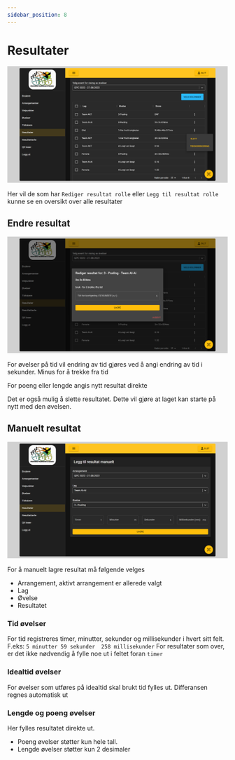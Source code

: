 ```yaml
---
sidebar_position: 8
---
```



# Resultater

![Resultater](img/results.png)

Her vil de som har ``Rediger resultat rolle`` eller ``Legg til resultat rolle`` kunne se en oversikt over alle resultater

## Endre resultat

![Endre tid](img/time-edit.png)

For øvelser på tid vil endring av tid gjøres ved å angi endring av tid i sekunder. Minus for å trekke fra tid

For poeng eller lengde angis nytt resultat direkte

Det er også mulig å slette resultatet. Dette vil gjøre at laget kan starte på nytt med den øvelsen.

## Manuelt resultat

![Legge til resultat](img/manual-result.png)

For å manuelt lagre resultat må følgende velges

- Arrangement, aktivt arrangement er allerede valgt
- Lag
- Øvelse
- Resultatet

### Tid øvelser

For tid registreres timer, minutter, sekunder og millisekunder i hvert sitt felt.
F.eks: ``5 minutter 59 sekunder  258 millisekunder``
For resultater som over, er det ikke nødvendig å fylle noe ut i feltet foran ``timer``

### Idealtid øvelser

For øvelser som utføres på idealtid skal brukt tid fylles ut. Differansen regnes automatisk ut

### Lengde og poeng øvelser

Her fylles resultatet direkte ut.

- Poeng øvelser støtter kun hele tall.
- Lengde øvelser støtter kun 2 desimaler
